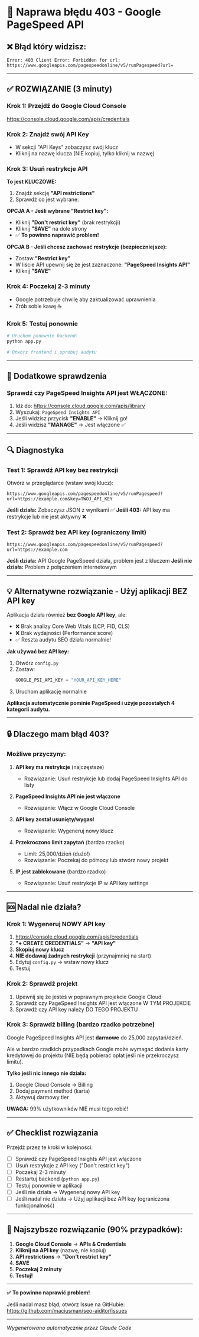 # 🔧 Naprawa błędu 403 - Google PageSpeed API

## ❌ Błąd który widzisz:

```
Error: 403 Client Error: Forbidden for url: https://www.googleapis.com/pagespeedonline/v5/runPagespeed?url=
```

---

## ✅ ROZWIĄZANIE (3 minuty)

### Krok 1: Przejdź do Google Cloud Console

https://console.cloud.google.com/apis/credentials

### Krok 2: Znajdź swój API Key

- W sekcji "API Keys" zobaczysz swój klucz
- Kliknij na nazwę klucza (NIE kopiuj, tylko kliknij w nazwę)

### Krok 3: Usuń restrykcje API

**To jest KLUCZOWE:**

1. Znajdź sekcję **"API restrictions"**
2. Sprawdź co jest wybrane:

**OPCJA A - Jeśli wybrane "Restrict key":**
- Kliknij **"Don't restrict key"** (brak restrykcji)
- Kliknij **"SAVE"** na dole strony
- ✅ **To powinno naprawić problem!**

**OPCJA B - Jeśli chcesz zachować restrykcje (bezpieczniejsze):**
- Zostaw **"Restrict key"**
- W liście API upewnij się że jest zaznaczone: **"PageSpeed Insights API"**
- Kliknij **"SAVE"**

### Krok 4: Poczekaj 2-3 minuty

- Google potrzebuje chwilę aby zaktualizować uprawnienia
- Zrób sobie kawę ☕

### Krok 5: Testuj ponownie

```bash
# Uruchom ponownie backend:
python app.py

# Otwórz frontend i spróbuj audytu
```

---

## 🎯 Dodatkowe sprawdzenia

### Sprawdź czy PageSpeed Insights API jest WŁĄCZONE:

1. Idź do: https://console.cloud.google.com/apis/library
2. Wyszukaj: `PageSpeed Insights API`
3. Jeśli widzisz przycisk **"ENABLE"** → Kliknij go!
4. Jeśli widzisz **"MANAGE"** → Jest włączone ✅

---

## 🔍 Diagnostyka

### Test 1: Sprawdź API key bez restrykcji

Otwórz w przeglądarce (wstaw swój klucz):

```
https://www.googleapis.com/pagespeedonline/v5/runPagespeed?url=https://example.com&key=TWOJ_API_KEY
```

**Jeśli działa:** Zobaczysz JSON z wynikami ✅
**Jeśli 403:** API key ma restrykcje lub nie jest aktywny ❌

### Test 2: Sprawdź bez API key (ograniczony limit)

```
https://www.googleapis.com/pagespeedonline/v5/runPagespeed?url=https://example.com
```

**Jeśli działa:** API Google PageSpeed działa, problem jest z kluczem
**Jeśli nie działa:** Problem z połączeniem internetowym

---

## 💡 Alternatywne rozwiązanie - Użyj aplikacji BEZ API key

Aplikacja działa również **bez Google API key**, ale:
- ❌ Brak analizy Core Web Vitals (LCP, FID, CLS)
- ❌ Brak wydajności (Performance score)
- ✅ Reszta audytu SEO działa normalnie!

**Jak używać bez API key:**

1. Otwórz `config.py`
2. Zostaw:
   ```python
   GOOGLE_PSI_API_KEY = "YOUR_API_KEY_HERE"
   ```
3. Uruchom aplikację normalnie

**Aplikacja automatycznie pominie PageSpeed i użyje pozostałych 4 kategorii audytu.**

---

## 🔒 Dlaczego mam błąd 403?

### Możliwe przyczyny:

1. **API key ma restrykcje** (najczęstsze)
   - Rozwiązanie: Usuń restrykcje lub dodaj PageSpeed Insights API do listy

2. **PageSpeed Insights API nie jest włączone**
   - Rozwiązanie: Włącz w Google Cloud Console

3. **API key został usunięty/wygasł**
   - Rozwiązanie: Wygeneruj nowy klucz

4. **Przekroczono limit zapytań** (bardzo rzadko)
   - Limit: 25,000/dzień (dużo!)
   - Rozwiązanie: Poczekaj do północy lub stwórz nowy projekt

5. **IP jest zablokowane** (bardzo rzadko)
   - Rozwiązanie: Usuń restrykcje IP w API key settings

---

## 🆘 Nadal nie działa?

### Krok 1: Wygeneruj NOWY API key

1. https://console.cloud.google.com/apis/credentials
2. **"+ CREATE CREDENTIALS"** → **"API key"**
3. **Skopiuj nowy klucz**
4. **NIE dodawaj żadnych restrykcji** (przynajmniej na start)
5. Edytuj `config.py` → wstaw nowy klucz
6. Testuj

### Krok 2: Sprawdź projekt

1. Upewnij się że jesteś w poprawnym projekcie Google Cloud
2. Sprawdź czy PageSpeed Insights API jest włączone W TYM PROJEKCIE
3. Sprawdź czy API key należy DO TEGO PROJEKTU

### Krok 3: Sprawdź billing (bardzo rzadko potrzebne)

Google PageSpeed Insights API jest **darmowe** do 25,000 zapytań/dzień.

Ale w bardzo rzadkich przypadkach Google może wymagać dodania karty kredytowej do projektu (NIE będą pobierać opłat jeśli nie przekroczysz limitu).

**Tylko jeśli nic innego nie działa:**
1. Google Cloud Console → Billing
2. Dodaj payment method (karta)
3. Aktywuj darmowy tier

**UWAGA:** 99% użytkowników NIE musi tego robić!

---

## ✅ Checklist rozwiązania

Przejdź przez te kroki w kolejności:

- [ ] Sprawdź czy PageSpeed Insights API jest włączone
- [ ] Usuń restrykcje z API key ("Don't restrict key")
- [ ] Poczekaj 2-3 minuty
- [ ] Restartuj backend (`python app.py`)
- [ ] Testuj ponownie w aplikacji
- [ ] Jeśli nie działa → Wygeneruj nowy API key
- [ ] Jeśli nadal nie działa → Użyj aplikacji bez API key (ograniczona funkcjonalność)

---

## 🎯 Najszybsze rozwiązanie (90% przypadków):

1. **Google Cloud Console** → **APIs & Credentials**
2. **Kliknij na API key** (nazwę, nie kopiuj)
3. **API restrictions** → **"Don't restrict key"**
4. **SAVE**
5. **Poczekaj 2 minuty**
6. **Testuj!**

---

**✅ To powinno naprawić problem!**

Jeśli nadal masz błąd, otwórz Issue na GitHubie:
https://github.com/maciusman/seo-aiditor/issues

---

*Wygenerowano automatycznie przez Claude Code*
